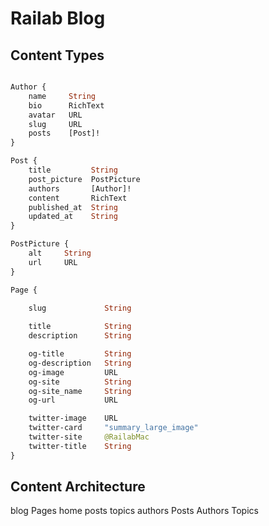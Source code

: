# Railab Blog

## Content Types

```graphql

Author {
    name     String
    bio      RichText
    avatar   URL
    slug     URL
    posts    [Post]!
}

Post {
    title         String
    post_picture  PostPicture
    authors       [Author]!
    content       RichText
    published_at  String
    updated_at    String
}

PostPicture {
    alt     String
    url     URL
}

Page {

    slug             String
    
    title            String
    description      String

    og-title         String
    og-description   String
    og-image         URL
    og-site          String
    og-site_name     String
    og-url           URL

    twitter-image    URL
    twitter-card     "summary_large_image"
    twitter-site     @RailabMac
    twitter-title    String
}

```

## Content Architecture

blog
    Pages
        home
        posts
        topics
        authors
    Posts
    Authors
    Topics
